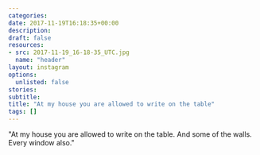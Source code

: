 ```yaml
---
categories:
date: 2017-11-19T16:18:35+00:00
description:
draft: false
resources:
- src: 2017-11-19_16-18-35_UTC.jpg
  name: "header"
layout: instagram
options:
  unlisted: false
stories:
subtitle:
title: "At my house you are allowed to write on the table"
tags: []
---
```


"At my house you are allowed to write on the table. And some of the walls. Every window also."
